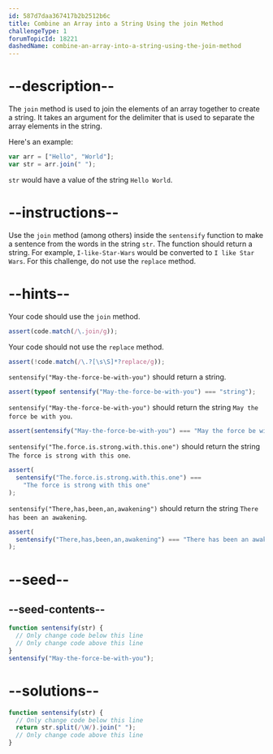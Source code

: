 ```yaml
---
id: 587d7daa367417b2b2512b6c
title: Combine an Array into a String Using the join Method
challengeType: 1
forumTopicId: 18221
dashedName: combine-an-array-into-a-string-using-the-join-method
---
```


# --description--

The `join` method is used to join the elements of an array together to create a string. It takes an argument for the delimiter that is used to separate the array elements in the string.

Here's an example:

```js
var arr = ["Hello", "World"];
var str = arr.join(" ");
```

`str` would have a value of the string `Hello World`.

# --instructions--

Use the `join` method (among others) inside the `sentensify` function to make a sentence from the words in the string `str`. The function should return a string. For example, `I-like-Star-Wars` would be converted to `I like Star Wars`. For this challenge, do not use the `replace` method.

# --hints--

Your code should use the `join` method.

```js
assert(code.match(/\.join/g));
```

Your code should not use the `replace` method.

```js
assert(!code.match(/\.?[\s\S]*?replace/g));
```

`sentensify("May-the-force-be-with-you")` should return a string.

```js
assert(typeof sentensify("May-the-force-be-with-you") === "string");
```

`sentensify("May-the-force-be-with-you")` should return the string `May the force be with you`.

```js
assert(sentensify("May-the-force-be-with-you") === "May the force be with you");
```

`sentensify("The.force.is.strong.with.this.one")` should return the string `The force is strong with this one`.

```js
assert(
  sentensify("The.force.is.strong.with.this.one") ===
    "The force is strong with this one"
);
```

`sentensify("There,has,been,an,awakening")` should return the string `There has been an awakening`.

```js
assert(
  sentensify("There,has,been,an,awakening") === "There has been an awakening"
);
```

# --seed--

## --seed-contents--

```js
function sentensify(str) {
  // Only change code below this line
  // Only change code above this line
}
sentensify("May-the-force-be-with-you");
```

# --solutions--

```js
function sentensify(str) {
  // Only change code below this line
  return str.split(/\W/).join(" ");
  // Only change code above this line
}
```

